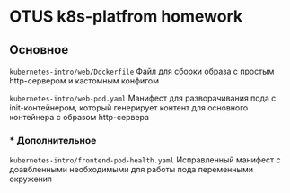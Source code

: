 # OTUS k8s-platfrom homework
## Основное


`kubernetes-intro/web/Dockerfile`
Файл для сборки образа с простым http-сервером и кастомным конфигом

`kubernetes-intro/web-pod.yaml`
Манифест для разворачивания пода с init-контейнером, который генерирует контент для основного контейнера с образом http-сервера
###  * Дополнительное

`kubernetes-intro/frontend-pod-health.yaml`
Исправленный манифест с доавбленными необходимыми для работы пода переменными окружения
